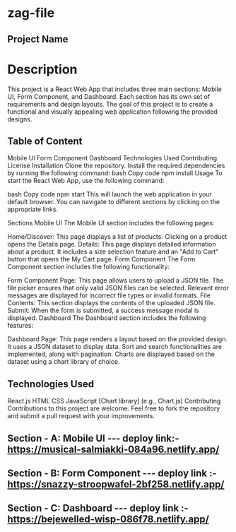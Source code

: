 # zag-file


## Project Name
# Description
This project is a React Web App that includes three main sections: Mobile UI, Form Component, and Dashboard. Each section has its own set of requirements and design layouts. The goal of this project is to create a functional and visually appealing web application following the provided designs.

## Table of Content
Mobile UI
Form Component
Dashboard
Technologies Used
Contributing
License
Installation
Clone the repository.
Install the required dependencies by running the following command:
bash
Copy code
npm install
Usage
To start the React Web App, use the following command:

bash
Copy code
npm start
This will launch the web application in your default browser. You can navigate to different sections by clicking on the appropriate links.

Sections
Mobile UI
The Mobile UI section includes the following pages:

Home/Discover: This page displays a list of products. Clicking on a product opens the Details page.
Details: This page displays detailed information about a product. It includes a size selection feature and an "Add to Cart" button that opens the My Cart page.
Form Component
The Form Component section includes the following functionality:

Form Component Page: This page allows users to upload a JSON file. The file picker ensures that only valid JSON files can be selected. Relevant error messages are displayed for incorrect file types or invalid formats.
File Contents: This section displays the contents of the uploaded JSON file.
Submit: When the form is submitted, a success message modal is displayed.
Dashboard
The Dashboard section includes the following features:

Dashboard Page: This page renders a layout based on the provided design. It uses a JSON dataset to display data. Sort and search functionalities are implemented, along with pagination. Charts are displayed based on the dataset using a chart library of choice.

## Technologies Used
React.js
HTML
CSS
JavaScript
[Chart library] (e.g., Chart.js)
Contributing
Contributions to this project are welcome. Feel free to fork the repository and submit a pull request with your improvements.






## Section - A: Mobile UI --- deploy link:- https://musical-salmiakki-084a96.netlify.app/

## Section - B: Form Component ---  deploy link :- https://snazzy-stroopwafel-2bf258.netlify.app/

## Section - C: Dashboard ---  deploy link :- https://bejewelled-wisp-086f78.netlify.app/



